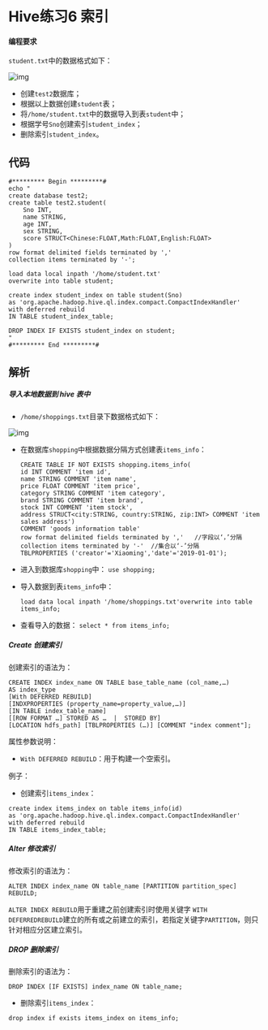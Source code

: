 # Hive练习6 索引

#### 编程要求

`student.txt`中的数据格式如下：

![img](https://www.educoder.net/api/attachments/291561)

- 创建`test2`数据库；
- 根据以上数据创建`student`表；
- 将`/home/student.txt`中的数据导入到表`student`中；
- 根据学号`Sno`创建索引`student_index`；
- 删除索引`student_index`。



## 代码

```
#********* Begin *********#
echo "
create database test2;
create table test2.student(
    Sno INT,
    name STRING,
    age INT,
    sex STRING,
    score STRUCT<Chinese:FLOAT,Math:FLOAT,English:FLOAT>
)
row format delimited fields terminated by ','
collection items terminated by '-';

load data local inpath '/home/student.txt' 
overwrite into table student;

create index student_index on table student(Sno)
as 'org.apache.hadoop.hive.ql.index.compact.CompactIndexHandler'
with deferred rebuild
IN TABLE student_index_table;

DROP INDEX IF EXISTS student_index on student; 
"
#********* End *********#
```



## 解析

##### 导入本地数据到 hive 表中

- `/home/shoppings.txt`目录下数据格式如下：

![img](https://www.educoder.net/api/attachments/291524)

- 在数据库`shopping`中根据数据分隔方式创建表`items_info`：

  ```
  CREATE TABLE IF NOT EXISTS shopping.items_info(
  id INT COMMENT 'item id',
  name STRING COMMENT 'item name',
  price FLOAT COMMENT 'item price',
  category STRING COMMENT 'item category',
  brand STRING COMMENT 'item brand',
  stock INT COMMENT 'item stock',
  address STRUCT<city:STRING, country:STRING, zip:INT> COMMENT 'item sales address')
  COMMENT 'goods information table'
  row format delimited fields terminated by ','   //字段以‘，’分隔
  collection items terminated by '-'  //集合以‘-’分隔
  TBLPROPERTIES ('creator'='Xiaoming','date'='2019-01-01');
  ```

- 进入到数据库`shopping`中： `use shopping;`

- 导入数据到表`items_info`中：

  ```
  load data local inpath '/home/shoppings.txt'overwrite into table items_info;
  ```

- 查看导入的数据： `select * from items_info;`



##### Create 创建索引

创建索引的语法为：

```
CREATE INDEX index_name ON TABLE base_table_name (col_name,…)
AS index_type
[With DEFERRED REBUILD]
[INDXPROPERTIES (property_name=property_value,…)]
[IN TABLE index_table_name]
[[ROW FORMAT …] STORED AS …  |  STORED BY]
[LOCATION hdfs_path] [TBLPROPERTIES (…)] [COMMENT "index comment"];
```

属性参数说明：

- `With DEFERRED REBUILD`：用于构建一个空索引。

例子：

- 创建索引`items_index`：

```
create index items_index on table items_info(id)
as 'org.apache.hadoop.hive.ql.index.compact.CompactIndexHandler'
with deferred rebuild
IN TABLE items_index_table;
```

##### Alter 修改索引

修改索引的语法为：

```
ALTER INDEX index_name ON table_name [PARTITION partition_spec] REBUILD;
```

`ALTER INDEX REBUILD`用于重建之前创建索引时使用关键字 `WITH DEFERREDREBUILD`建立的所有或之前建立的索引，若指定关键字`PARTITION`，则只针对相应分区建立索引。

##### DROP 删除索引

删除索引的语法为：

```
DROP INDEX [IF EXISTS] index_name ON table_name;
```

- 删除索引`items_index`：

```
drop index if exists items_index on items_info;
```